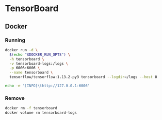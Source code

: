 # TensorBoard

## Docker

### Running

```sh
docker run -d \
  $(echo "$DOCKER_RUN_OPTS") \
  -h tensorboard \
  -v tensorboard-logs:/logs \
  -p 6006:6006 \
  --name tensorboard \
  tensorflow/tensorflow:1.13.2-py3 tensorboard --logdir=/logs --host 0.0.0.0
```

```sh
echo -e '[INFO]\thttp://127.0.0.1:6006'
```

### Remove

```sh
docker rm -f tensorboard
docker volume rm tensorboard-logs
```
